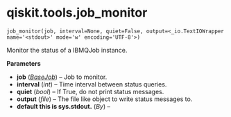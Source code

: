 # qiskit.tools.job\_monitor

<span id="undefined" />

`job_monitor(job, interval=None, quiet=False, output=<_io.TextIOWrapper name='<stdout>' mode='w' encoding='UTF-8'>)`

Monitor the status of a IBMQJob instance.

**Parameters**

*   **job** ([*BaseJob*](qiskit.providers.BaseJob#qiskit.providers.BaseJob "qiskit.providers.BaseJob")) – Job to monitor.
*   **interval** (*int*) – Time interval between status queries.
*   **quiet** (*bool*) – If True, do not print status messages.
*   **output** (*file*) – The file like object to write status messages to.
*   **default this is sys.stdout.** (*By*) –
